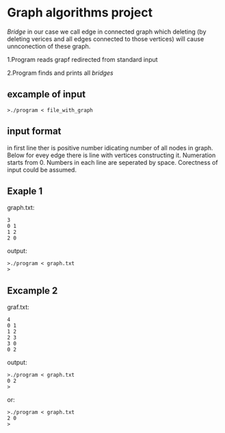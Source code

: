 
# Graph algorithms project

*Bridge* in our case we call edge in connected graph which deleting (by deleting verices and all edges connected to those vertices) will cause unnconection of these graph.

1.Program reads grapf redirected from standard input

2.Program finds and prints all *bridges*



## excample of input

    >./program < file_with_graph

## input format
in first line ther is positive number idicating number of all nodes in graph. Below for evey edge there is line with vertices constructing it. Numeration starts from 0. Numbers in each line are seperated by space. Corectness of input could be assumed.


## Exaple 1

graph.txt:

    3
    0 1
    1 2
    2 0

output:

    >./program < graph.txt
    >

## Excample 2

graf.txt:

    4
    0 1
    1 2
    2 3
    3 0
    0 2

output:

    >./program < graph.txt
    0 2
    >

or:

    >./program < graph.txt
    2 0
    >

